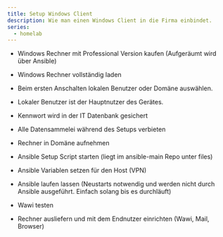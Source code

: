 ```yaml
---
title: Setup Windows Client
description: Wie man einen Windows Client in die Firma einbindet.
series:
  - homelab
---
```


- Windows Rechner mit Professional Version kaufen (Aufgeräumt wird über Ansible)
- Windows Rechner vollständig laden
- Beim ersten Anschalten lokalen Benutzer oder Domäne auswählen.
- Lokaler Benutzer ist der Hauptnutzer des Gerätes.
- Kennwort wird in der IT Datenbank gesichert
- Alle Datensammelei während des Setups verbieten
- Rechner in Domäne aufnehmen
- Ansible Setup Script starten (liegt im ansible-main Repo unter files)
- Ansible Variablen setzen für den Host (VPN)
- Ansible laufen lassen (Neustarts notwendig und werden nicht durch Ansible
  ausgeführt. Einfach solang bis es durchläuft)

- Wawi testen
- Rechner ausliefern und mit dem Endnutzer einrichten (Wawi, Mail, Browser)

